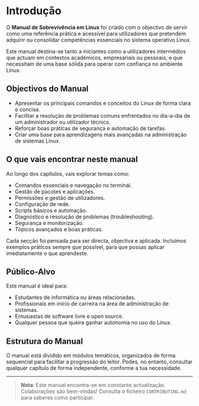 # Introdução

O **Manual de Sobrevivência em Linux** foi criado com o objectivo de servir como uma referência prática e acessível para utilizadores que pretendem adquirir ou consolidar competências essenciais no sistema operativo Linux.

Este manual destina-se tanto a iniciantes como a utilizadores intermédios que actuam em contextos académicos, empresariais ou pessoais, e que necessitam de uma base sólida para operar com confiança no ambiente Linux.

## Objectivos do Manual

- Apresentar os principais comandos e conceitos do Linux de forma clara e concisa.
- Facilitar a resolução de problemas comuns enfrentados no dia-a-dia de um administrador ou utilizador técnico.
- Reforçar boas práticas de segurança e automação de tarefas.
- Criar uma base para aprendizagens mais avançadas na administração de sistemas Linux.

## O que vais encontrar neste manual

Ao longo dos capítulos, vais explorar temas como:

- Comandos essenciais e navegação no terminal.
- Gestão de pacotes e aplicações.
- Permissões e gestão de utilizadores.
- Configuração de rede.
- Scripts básicos e automação.
- Diagnóstico e resolução de problemas (troubleshooting).
- Segurança e monitorização.
- Tópicos avançados e boas práticas.

Cada secção foi pensada para ser directa, objectiva e aplicada. Incluímos exemplos práticos sempre que possível, para que possas aplicar imediatamente o que aprendeste.

## Público-Alvo

Este manual é ideal para:

- Estudantes de informática ou áreas relacionadas.
- Profissionais em início de carreira na área de administração de sistemas.
- Entusiastas de software livre e open source.
- Qualquer pessoa que queira ganhar autonomia no uso do Linux.

## Estrutura do Manual

O manual está dividido em módulos temáticos, organizados de forma sequencial para facilitar a progressão do leitor. Podes, no entanto, consultar qualquer capítulo de forma independente, conforme a tua necessidade.

---

> **Nota**: Este manual encontra-se em constante actualização. Colaborações são bem-vindas! Consulta o ficheiro `CONTRIBUTING.md` para saberes como participar.
